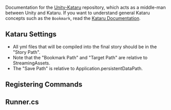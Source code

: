 Documentation for the [Unity-Kataru](https://github.com/kataru-lang/unity-kataru) repository, which acts as a middle-man between Unity and Kataru. If you want to understand general Kataru concepts such as the `Bookmark`, read the [Kataru Documentation](doc.md).

## Kataru Settings

- All yml files that will be compiled into the final story should be in the "Story Path".
- Note that the "Bookmark Path" and "Target Path" are relative to StreamingAssets.
- The "Save Path" is relative to Application.persistentDataPath.

## Registering Commands


## Runner.cs
